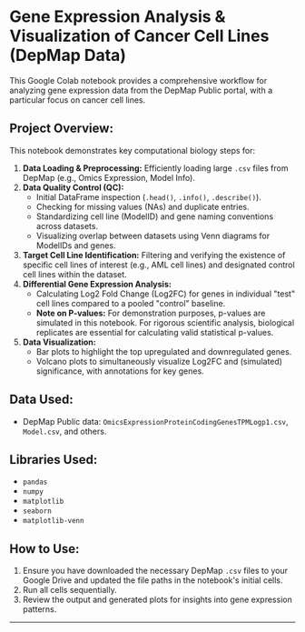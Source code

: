 # Gene Expression Analysis & Visualization of Cancer Cell Lines (DepMap Data)

This Google Colab notebook provides a comprehensive workflow for analyzing gene expression data from the DepMap Public portal, with a particular focus on cancer cell lines.

## Project Overview:

This notebook demonstrates key computational biology steps for:
1.  **Data Loading & Preprocessing:** Efficiently loading large `.csv` files from DepMap (e.g., Omics Expression, Model Info).
2.  **Data Quality Control (QC):**
    * Initial DataFrame inspection (`.head()`, `.info()`, `.describe()`).
    * Checking for missing values (NAs) and duplicate entries.
    * Standardizing cell line (ModelID) and gene naming conventions across datasets.
    * Visualizing overlap between datasets using Venn diagrams for ModelIDs and genes.
3.  **Target Cell Line Identification:** Filtering and verifying the existence of specific cell lines of interest (e.g., AML cell lines) and designated control cell lines within the dataset.
4.  **Differential Gene Expression Analysis:**
    * Calculating Log2 Fold Change (Log2FC) for genes in individual "test" cell lines compared to a pooled "control" baseline.
    * **Note on P-values:** For demonstration purposes, p-values are simulated in this notebook. For rigorous scientific analysis, biological replicates are essential for calculating valid statistical p-values.
5.  **Data Visualization:**
    * Bar plots to highlight the top upregulated and downregulated genes.
    * Volcano plots to simultaneously visualize Log2FC and (simulated) significance, with annotations for key genes.

## Data Used:
* DepMap Public data: `OmicsExpressionProteinCodingGenesTPMLogp1.csv`, `Model.csv`, and others.

## Libraries Used:
* `pandas`
* `numpy`
* `matplotlib`
* `seaborn`
* `matplotlib-venn`

## How to Use:
1.  Ensure you have downloaded the necessary DepMap `.csv` files to your Google Drive and updated the file paths in the notebook's initial cells.
2.  Run all cells sequentially.
3.  Review the output and generated plots for insights into gene expression patterns.

---
